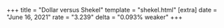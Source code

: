 +++
title = "Dollar versus Shekel"
template = "shekel.html"
[extra]
date = "June 16, 2021"
rate = "3.239"
delta = "0.093% weaker"
+++

